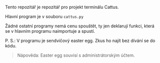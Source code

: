 Tento repozitář je repozitář pro projekt terminálu Cattus.

Hlavní program je v souboru `cattus.py`

Žádné ostatní programy nemá cenu spouštět, ty jen deklarují funkci, která se v hlavním programu naimportuje a spustí.

P. S.: V programu je sendvičový easter egg. Zkus ho najít bez dívání se do kódu.

> Nápověda: Easter egg souvisí s administrátorským účtem.
